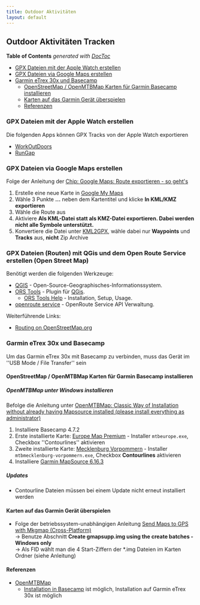 ```yaml
---
title: Outdoor Aktivitäten
layout: default
---
```


## Outdoor Aktivitäten Tracken

<!-- START doctoc generated TOC please keep comment here to allow auto update -->
<!-- DON'T EDIT THIS SECTION, INSTEAD RE-RUN doctoc TO UPDATE -->
**Table of Contents**  *generated with [DocToc](https://github.com/thlorenz/doctoc)*

- [GPX Dateien mit der Apple Watch erstellen](#gpx-dateien-mit-der-apple-watch-erstellen)
- [GPX Dateien via Google Maps erstellen](#gpx-dateien-via-google-maps-erstellen)
- [Garmin eTrex 30x und Basecamp](#garmin-etrex-30x-und-basecamp)
  - [OpenStreetMap / OpenMTBMap Karten für Garmin Basecamp installieren](#openstreetmap--openmtbmap-karten-f%C3%BCr-garmin-basecamp-installieren)
  - [Karten auf das Garmin Gerät überspielen](#karten-auf-das-garmin-ger%C3%A4t-%C3%BCberspielen)
  - [Referenzen](#referenzen)

<!-- END doctoc generated TOC please keep comment here to allow auto update -->

### GPX Dateien mit der Apple Watch erstellen

Die folgenden Apps können GPX Tracks von der Apple Watch exportieren

- [WorkOutDoors](https://apps.apple.com/de/app/workoutdoors/id1241909999)
- [RunGap](https://apps.apple.com/de/app/rungap-workout-data-manager/id534460198)

### GPX Dateien via Google Maps erstellen

Folge der Anleitung der [Chip: Google Maps: Route exportieren - so geht's](https://praxistipps.chip.de/google-maps-route-exportieren-so-gehts_96226)

1. Erstelle eine neue Karte in [Google My Maps](https://www.google.com/maps/d/u/0/)
1. Wähle 3 Punkte **...** neben dem Kartentitel und klicke **In KML/KMZ exportieren**
1. Wähle die Route aus
1. Aktiviere **Als KML-Datei statt als KMZ-Datei exportieren. Dabei werden nicht alle Symbole unterstützt.**
1. Konvertiere die Datei unter [KML2GPX](https://kml2gpx.com/), wähle dabei nur **Waypoints** und **Tracks** aus, **nicht** Zip Archive

### GPX Dateien (Routen) mit QGis und dem Open Route Service erstellen (Open Street Map)

Benötigt werden die folgenden Werkzeuge:

- [QGIS](https://www.qgis.org/) - Open-Source-Geographisches-Informationssystem.
- [ORS Tools](https://plugins.qgis.org/plugins/ORStools/) - Plugin für [QGis](https://www.qgis.org/).
  - [ORS Tools Help](https://github.com/GIScience/orstools-qgis-plugin/wiki/ORS-Tools-Help) - Installation, Setup, Usage.
- [openroute service](https://openrouteservice.org/dev/#/home?tab=1) - OpenRoute Service API Verwaltung.

Weiterführende Links:

- [Routing on OpenStreetMap.org](https://blog.openstreetmap.org/2015/02/16/routing-on-openstreetmap-org/)

### Garmin eTrex 30x und Basecamp

Um das Garmin eTrex 30x mit Basecamp zu verbinden, muss das Gerät im ''USB Mode / File Transfer'' sein

#### OpenStreetMap / OpenMTBMap Karten für Garmin Basecamp installieren

##### OpenMTBMap unter Windows installieren

Befolge die Anleitung unter [OpenMTBMap: Classic Way of Installation without already having Mapsource installed (please install everything as administrator)](https://openmtbmap.org/tutorials/install-mapsource/#Classic_Way_of_Installation_without_already_having_Mapsource_installed_please_install_everything_as_administrator)

1. Installiere Basecamp 4.7.2
1. Erste installierte Karte: [Europe Map Premium](https://openmtbmap.org/support/europe-map/) - Installer `mtbeurope.exe`,  Checkbox ''Contourlines'' aktivieren
1. Zweite installierte Karte: [Mecklenburg Vorpommern](https://openmtbmap.org/download/odbl/) - Installer `mtbmecklenburg-vorpommern.exe`,  Checkbox **Contourlines** aktivieren
1. Installiere [Garmin MapSource 6.16.3](https://www8.garmin.com/support/download_details.jsp?id=209)

##### Updates

- Contourline Dateien müssen bei einem Update nicht erneut installiert werden

#### Karten auf das Garmin Gerät überspielen

- Folge der betriebssystem-unabhängigen Anleitung [Send Maps to GPS with Mkgmap (Cross-Platform)](https://openmtbmap.org/tutorials/mkgmap/) <br/>&rarr; Benutze Abschnitt **Create gmapsupp.img using the create batches - Windows only**<br/>&rarr; Als FID wählt man die 4 Start-Ziffern der *.img Dateien im Karten Ordner (siehe Anleitung)

#### Referenzen

- [OpenMTBMap](https://openmtbmap.org)
  - [Installation in Basecamp](https://openmtbmap.org/tutorials/install/) ist möglich, Installation auf Garmin eTrex 30x ist möglich
